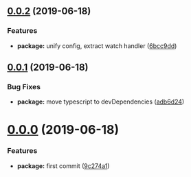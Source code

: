 ## [0.0.2](https://github.com/liangchunn/twirler/compare/v0.0.1...v0.0.2) (2019-06-18)


### Features

* **package:** unify config, extract watch handler ([6bcc9dd](https://github.com/liangchunn/twirler/commit/6bcc9dd))



## [0.0.1](https://github.com/liangchunn/twirler/compare/v0.0.0...v0.0.1) (2019-06-18)


### Bug Fixes

* **package:** move typescript to devDependencies ([adb6d24](https://github.com/liangchunn/twirler/commit/adb6d24))



# [0.0.0](https://github.com/liangchunn/twirler/compare/9c274a1...v0.0.0) (2019-06-18)


### Features

* **package:** first commit ([9c274a1](https://github.com/liangchunn/twirler/commit/9c274a1))




